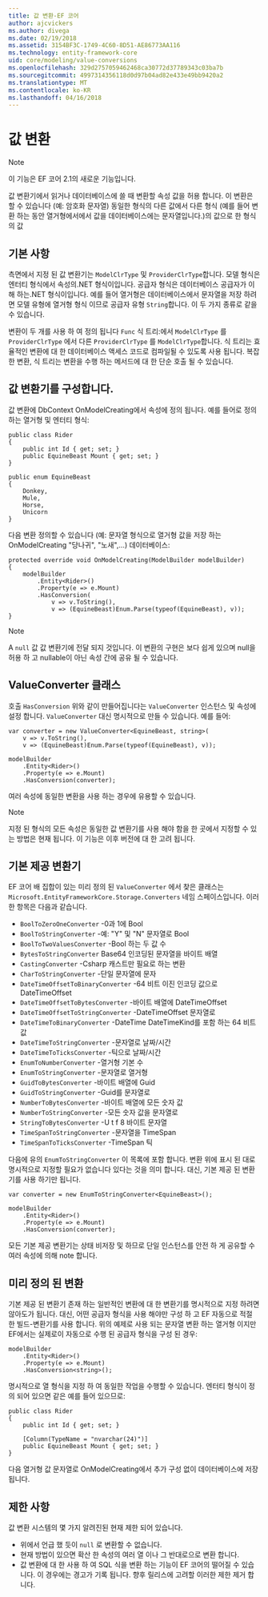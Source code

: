 ```yaml
---
title: 값 변환-EF 코어
author: ajcvickers
ms.author: divega
ms.date: 02/19/2018
ms.assetid: 3154BF3C-1749-4C60-8D51-AE86773AA116
ms.technology: entity-framework-core
uid: core/modeling/value-conversions
ms.openlocfilehash: 329d2757059462468ca30772d37789343c03ba7b
ms.sourcegitcommit: 4997314356118d0d97b04ad82e433e49bb9420a2
ms.translationtype: MT
ms.contentlocale: ko-KR
ms.lasthandoff: 04/16/2018
---
```

# <a name="value-conversions"></a>값 변환

> [!NOTE]  
> 이 기능은 EF 코어 2.1의 새로운 기능입니다.

값 변환기에서 읽거나 데이터베이스에 쓸 때 변환할 속성 값을 허용 합니다. 이 변환은 할 수 있습니다 (예: 암호화 문자열) 동일한 형식의 다른 값에서 다른 형식 (예를 들어 변환 하는 동안 열거형에서에서 값을 데이터베이스에는 문자열입니다.)의 값으로 한 형식의 값

## <a name="fundamentals"></a>기본 사항

측면에서 지정 된 값 변환기는 `ModelClrType` 및 `ProviderClrType`합니다. 모델 형식은 엔터티 형식에서 속성의.NET 형식이입니다. 공급자 형식은 데이터베이스 공급자가 이해 하는.NET 형식이입니다. 예를 들어 열거형은 데이터베이스에서 문자열을 저장 하려면 모델 유형에 열거형 형식 이므로 공급자 유형 `String`합니다. 이 두 가지 종류로 같을 수 있습니다.

변환이 두 개를 사용 하 여 정의 됩니다 `Func` 식 트리:에서 `ModelClrType` 를 `ProviderClrType` 에서 다른 `ProviderClrType` 를 `ModelClrType`합니다. 식 트리는 효율적인 변환에 대 한 데이터베이스 액세스 코드로 컴파일될 수 있도록 사용 됩니다. 복잡 한 변환, 식 트리는 변환을 수행 하는 메서드에 대 한 단순 호출 될 수 있습니다.

## <a name="configuring-a-value-converter"></a>값 변환기를 구성합니다.

값 변환에 DbContext OnModelCreating에서 속성에 정의 됩니다. 예를 들어로 정의 하는 열거형 및 엔터티 형식:
```Csharp
public class Rider
{
    public int Id { get; set; }
    public EquineBeast Mount { get; set; }
}

public enum EquineBeast
{
    Donkey,
    Mule,
    Horse,
    Unicorn
}
```
다음 변환 정의할 수 있습니다 (예: 문자열 형식으로 열거형 값을 저장 하는 OnModelCreating "당나귀", "노새",...) 데이터베이스:
```Csharp
protected override void OnModelCreating(ModelBuilder modelBuilder)
{
    modelBuilder
        .Entity<Rider>()
        .Property(e => e.Mount)
        .HasConversion(
            v => v.ToString(),
            v => (EquineBeast)Enum.Parse(typeof(EquineBeast), v));
}
```
> [!NOTE]  
> A `null` 값 값 변환기에 전달 되지 것입니다. 이 변환의 구현은 보다 쉽게 있으며 null을 허용 하 고 nullable이 아닌 속성 간에 공유 될 수 있습니다.

## <a name="the-valueconverter-class"></a>ValueConverter 클래스

호출 `HasConversion` 위와 같이 만들어집니다는 `ValueConverter` 인스턴스 및 속성에 설정 합니다. `ValueConverter` 대신 명시적으로 만들 수 있습니다. 예를 들어:
```Csharp
var converter = new ValueConverter<EquineBeast, string>(
    v => v.ToString(),
    v => (EquineBeast)Enum.Parse(typeof(EquineBeast), v));

modelBuilder
    .Entity<Rider>()
    .Property(e => e.Mount)
    .HasConversion(converter);
```
여러 속성에 동일한 변환을 사용 하는 경우에 유용할 수 있습니다.

> [!NOTE]  
> 지정 된 형식의 모든 속성은 동일한 값 변환기를 사용 해야 함을 한 곳에서 지정할 수 있는 방법은 현재 됩니다. 이 기능은 이후 버전에 대 한 고려 됩니다.

## <a name="built-in-converters"></a>기본 제공 변환기

EF 코어 배 집합이 있는 미리 정의 된 `ValueConverter` 에서 찾은 클래스는 `Microsoft.EntityFrameworkCore.Storage.Converters` 네임 스페이스입니다. 이러한 항목은 다음과 같습니다.
* `BoolToZeroOneConverter` -0과 1에 Bool
* `BoolToStringConverter` -예: "Y" 및 "N" 문자열로 Bool
* `BoolToTwoValuesConverter` -Bool 하는 두 값 수
* `BytesToStringConverter` Base64 인코딩된 문자열을 바이트 배열
* `CastingConverter` -Csharp 캐스트만 필요로 하는 변환
* `CharToStringConverter` -단일 문자열에 문자
* `DateTimeOffsetToBinaryConverter` -64 비트 이진 인코딩 값으로 DateTimeOffset
* `DateTimeOffsetToBytesConverter` -바이트 배열에 DateTimeOffset
* `DateTimeOffsetToStringConverter` -DateTimeOffset 문자열로
* `DateTimeToBinaryConverter` -DateTime DateTimeKind를 포함 하는 64 비트 값
* `DateTimeToStringConverter` -문자열로 날짜/시간
* `DateTimeToTicksConverter` -틱으로 날짜/시간
* `EnumToNumberConverter` -열거형 기본 수
* `EnumToStringConverter` -문자열로 열거형
* `GuidToBytesConverter` -바이트 배열에 Guid
* `GuidToStringConverter` -Guid를 문자열로
* `NumberToBytesConverter` -바이트 배열에 모든 숫자 값
* `NumberToStringConverter` -모든 숫자 값을 문자열로
* `StringToBytesConverter` -U t f 8 바이트 문자열
* `TimeSpanToStringConverter` -문자열을 TimeSpan
* `TimeSpanToTicksConverter` -TimeSpan 틱

다음에 유의 `EnumToStringConverter` 이 목록에 포함 합니다. 변환 위에 표시 된 대로 명시적으로 지정할 필요가 없습니다 있다는 것을 의미 합니다. 대신, 기본 제공 된 변환기를 사용 하기만 됩니다.
```Csharp
var converter = new EnumToStringConverter<EquineBeast>();

modelBuilder
    .Entity<Rider>()
    .Property(e => e.Mount)
    .HasConversion(converter);
```
모든 기본 제공 변환기는 상태 비저장 및 하므로 단일 인스턴스를 안전 하 게 공유할 수 여러 속성에 의해 note 합니다.

## <a name="pre-defined-conversions"></a>미리 정의 된 변환

기본 제공 된 변환기 존재 하는 일반적인 변환에 대 한 변환기를 명시적으로 지정 하려면 않아도가 됩니다. 대신, 어떤 공급자 형식을 사용 해야만 구성 하 고 EF 자동으로 적절 한 빌드-변환기를 사용 합니다. 위의 예제로 사용 되는 문자열 변환 하는 열거형 이지만 EF에서는 실제로이 자동으로 수행 된 공급자 형식을 구성 된 경우:
```Csharp
modelBuilder
    .Entity<Rider>()
    .Property(e => e.Mount)
    .HasConversion<string>();
```
명시적으로 열 형식을 지정 하 여 동일한 작업을 수행할 수 있습니다. 엔터티 형식이 정의 되어 있으면 같은 예를 들어 있으므로:
```Csharp
public class Rider
{
    public int Id { get; set; }

    [Column(TypeName = "nvarchar(24)")]
    public EquineBeast Mount { get; set; }
}
```
다음 열거형 값 문자열로 OnModelCreating에서 추가 구성 없이 데이터베이스에 저장 됩니다.

## <a name="limitations"></a>제한 사항

값 변환 시스템의 몇 가지 알려진된 현재 제한 되어 있습니다.
* 위에서 언급 했 듯이 `null` 로 변환할 수 없습니다.
* 현재 방법이 있으면 확산 한 속성의 여러 열 이나 그 반대로으로 변환 합니다.
* 값 변환에 대 한 사용 하 여 SQL 식을 변환 하는 기능이 EF 코어의 떨어질 수 있습니다. 이 경우에는 경고가 기록 됩니다.
향후 릴리스에 고려할 이러한 제한 제거 합니다.
